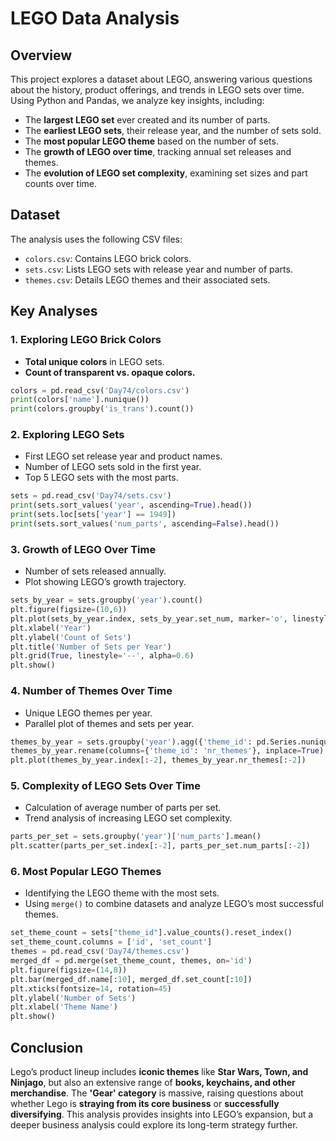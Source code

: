 # LEGO Data Analysis

## Overview
This project explores a dataset about LEGO, answering various questions about the history, product offerings, and trends in LEGO sets over time. Using Python and Pandas, we analyze key insights, including:

- The **largest LEGO set** ever created and its number of parts.
- The **earliest LEGO sets**, their release year, and the number of sets sold.
- The **most popular LEGO theme** based on the number of sets.
- The **growth of LEGO over time**, tracking annual set releases and themes.
- The **evolution of LEGO set complexity**, examining set sizes and part counts over time.

## Dataset
The analysis uses the following CSV files:
- `colors.csv`: Contains LEGO brick colors.
- `sets.csv`: Lists LEGO sets with release year and number of parts.
- `themes.csv`: Details LEGO themes and their associated sets.

## Key Analyses

### 1. Exploring LEGO Brick Colors
- **Total unique colors** in LEGO sets.
- **Count of transparent vs. opaque colors.**

```python
colors = pd.read_csv('Day74/colors.csv')
print(colors['name'].nunique())
print(colors.groupby('is_trans').count())
```

### 2. Exploring LEGO Sets
- First LEGO set release year and product names.
- Number of LEGO sets sold in the first year.
- Top 5 LEGO sets with the most parts.

```python
sets = pd.read_csv('Day74/sets.csv')
print(sets.sort_values('year', ascending=True).head())
print(sets.loc[sets['year'] == 1949])
print(sets.sort_values('num_parts', ascending=False).head())
```

### 3. Growth of LEGO Over Time
- Number of sets released annually.
- Plot showing LEGO’s growth trajectory.

```python
sets_by_year = sets.groupby('year').count()
plt.figure(figsize=(10,6))
plt.plot(sets_by_year.index, sets_by_year.set_num, marker='o', linestyle='-', color='b')
plt.xlabel('Year')
plt.ylabel('Count of Sets')
plt.title('Number of Sets per Year')
plt.grid(True, linestyle='--', alpha=0.6)
plt.show()
```

### 4. Number of Themes Over Time
- Unique LEGO themes per year.
- Parallel plot of themes and sets per year.

```python
themes_by_year = sets.groupby('year').agg({'theme_id': pd.Series.nunique})
themes_by_year.rename(columns={'theme_id': 'nr_themes'}, inplace=True)
plt.plot(themes_by_year.index[:-2], themes_by_year.nr_themes[:-2])
```

### 5. Complexity of LEGO Sets Over Time
- Calculation of average number of parts per set.
- Trend analysis of increasing LEGO set complexity.

```python
parts_per_set = sets.groupby('year')['num_parts'].mean()
plt.scatter(parts_per_set.index[:-2], parts_per_set.num_parts[:-2])
```

### 6. Most Popular LEGO Themes
- Identifying the LEGO theme with the most sets.
- Using `merge()` to combine datasets and analyze LEGO’s most successful themes.

```python
set_theme_count = sets["theme_id"].value_counts().reset_index()
set_theme_count.columns = ['id', 'set_count']
themes = pd.read_csv('Day74/themes.csv')
merged_df = pd.merge(set_theme_count, themes, on='id')
plt.figure(figsize=(14,8))
plt.bar(merged_df.name[:10], merged_df.set_count[:10])
plt.xticks(fontsize=14, rotation=45)
plt.ylabel('Number of Sets')
plt.xlabel('Theme Name')
plt.show()
```

## Conclusion
Lego’s product lineup includes **iconic themes** like **Star Wars, Town, and Ninjago**, but also an extensive range of **books, keychains, and other merchandise**. The **'Gear' category** is massive, raising questions about whether Lego is **straying from its core business** or **successfully diversifying**. This analysis provides insights into LEGO’s expansion, but a deeper business analysis could explore its long-term strategy further.